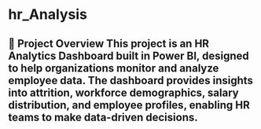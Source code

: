 # hr_Analysis
## 📌 Project Overview   This project is an **HR Analytics Dashboard built in Power BI**, designed to help organizations monitor and analyze employee data.   The dashboard provides insights into **attrition, workforce demographics, salary distribution, and employee profiles**, enabling HR teams to make data-driven decisions.  
